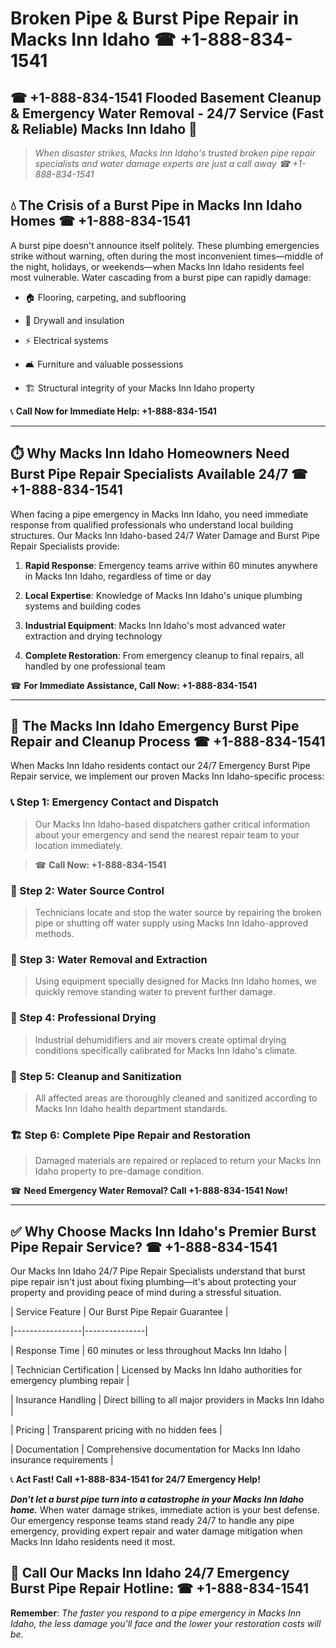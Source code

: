 # Broken Pipe & Burst Pipe Repair in Macks Inn Idaho ☎ +1-888-834-1541  
## ☎ +1-888-834-1541 Flooded Basement Cleanup & Emergency Water Removal - 24/7 Service (Fast & Reliable) Macks Inn Idaho 🚨  

> *When disaster strikes, Macks Inn Idaho's trusted broken pipe repair specialists and water damage experts are just a call away ☎ +1-888-834-1541*  

## 💧 The Crisis of a Burst Pipe in Macks Inn Idaho Homes ☎ +1-888-834-1541  

A burst pipe doesn't announce itself politely. These plumbing emergencies strike without warning, often during the most inconvenient times—middle of the night, holidays, or weekends—when Macks Inn Idaho residents feel most vulnerable. Water cascading from a burst pipe can rapidly damage:  

* 🏠 Flooring, carpeting, and subflooring  
* 🧱 Drywall and insulation  
* ⚡ Electrical systems  
* 🛋️ Furniture and valuable possessions  
* 🏗️ Structural integrity of your Macks Inn Idaho property  

📞 **Call Now for Immediate Help: +1-888-834-1541**  

---  

## ⏱️ Why Macks Inn Idaho Homeowners Need Burst Pipe Repair Specialists Available 24/7 ☎ +1-888-834-1541  

When facing a pipe emergency in Macks Inn Idaho, you need immediate response from qualified professionals who understand local building structures. Our Macks Inn Idaho-based 24/7 Water Damage and Burst Pipe Repair Specialists provide:  

1. **Rapid Response**: Emergency teams arrive within 60 minutes anywhere in Macks Inn Idaho, regardless of time or day  
2. **Local Expertise**: Knowledge of Macks Inn Idaho's unique plumbing systems and building codes  
3. **Industrial Equipment**: Macks Inn Idaho's most advanced water extraction and drying technology  
4. **Complete Restoration**: From emergency cleanup to final repairs, all handled by one professional team  

☎ **For Immediate Assistance, Call Now: +1-888-834-1541**  

---  

## 🔧 The Macks Inn Idaho Emergency Burst Pipe Repair and Cleanup Process ☎ +1-888-834-1541  

When Macks Inn Idaho residents contact our 24/7 Emergency Burst Pipe Repair service, we implement our proven Macks Inn Idaho-specific process:  

### 📞 Step 1: Emergency Contact and Dispatch  
> Our Macks Inn Idaho-based dispatchers gather critical information about your emergency and send the nearest repair team to your location immediately.  
> ☎ **Call Now: +1-888-834-1541**  

### 🚿 Step 2: Water Source Control  
> Technicians locate and stop the water source by repairing the broken pipe or shutting off water supply using Macks Inn Idaho-approved methods.  

### 🌊 Step 3: Water Removal and Extraction  
> Using equipment specially designed for Macks Inn Idaho homes, we quickly remove standing water to prevent further damage.  

### 💨 Step 4: Professional Drying  
> Industrial dehumidifiers and air movers create optimal drying conditions specifically calibrated for Macks Inn Idaho's climate.  

### 🧼 Step 5: Cleanup and Sanitization  
> All affected areas are thoroughly cleaned and sanitized according to Macks Inn Idaho health department standards.  

### 🏗️ Step 6: Complete Pipe Repair and Restoration  
> Damaged materials are repaired or replaced to return your Macks Inn Idaho property to pre-damage condition.  

☎ **Need Emergency Water Removal? Call +1-888-834-1541 Now!**  

---  

## ✅ Why Choose Macks Inn Idaho's Premier Burst Pipe Repair Service? ☎ +1-888-834-1541  

Our Macks Inn Idaho 24/7 Pipe Repair Specialists understand that burst pipe repair isn't just about fixing plumbing—it's about protecting your property and providing peace of mind during a stressful situation.  

| Service Feature | Our Burst Pipe Repair Guarantee |  
|-----------------|---------------|  
| Response Time | 60 minutes or less throughout Macks Inn Idaho |  
| Technician Certification | Licensed by Macks Inn Idaho authorities for emergency plumbing repair |  
| Insurance Handling | Direct billing to all major providers in Macks Inn Idaho |  
| Pricing | Transparent pricing with no hidden fees |  
| Documentation | Comprehensive documentation for Macks Inn Idaho insurance requirements |  

📞 **Act Fast! Call +1-888-834-1541 for 24/7 Emergency Help!**  

***Don't let a burst pipe turn into a catastrophe in your Macks Inn Idaho home.*** When water damage strikes, immediate action is your best defense. Our emergency response teams stand ready 24/7 to handle any pipe emergency, providing expert repair and water damage mitigation when Macks Inn Idaho residents need it most.  

## 📱 Call Our Macks Inn Idaho 24/7 Emergency Burst Pipe Repair Hotline: ☎ +1-888-834-1541  

**Remember**: *The faster you respond to a pipe emergency in Macks Inn Idaho, the less damage you'll face and the lower your restoration costs will be.*